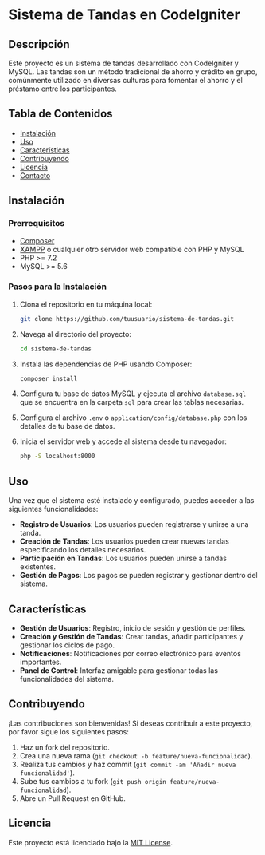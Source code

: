 # Sistema de Tandas en CodeIgniter

## Descripción

Este proyecto es un sistema de tandas desarrollado con CodeIgniter y MySQL. Las tandas son un método tradicional de ahorro y crédito en grupo, comúnmente utilizado en diversas culturas para fomentar el ahorro y el préstamo entre los participantes.

## Tabla de Contenidos

- [Instalación](#instalación)
- [Uso](#uso)
- [Características](#características)
- [Contribuyendo](#contribuyendo)
- [Licencia](#licencia)
- [Contacto](#contacto)

## Instalación

### Prerrequisitos

- [Composer](https://getcomposer.org/)
- [XAMPP](https://www.apachefriends.org/index.html) o cualquier otro servidor web compatible con PHP y MySQL
- PHP >= 7.2
- MySQL >= 5.6

### Pasos para la Instalación

1. Clona el repositorio en tu máquina local:
    ```bash
    git clone https://github.com/tuusuario/sistema-de-tandas.git
    ```

2. Navega al directorio del proyecto:
    ```bash
    cd sistema-de-tandas
    ```

3. Instala las dependencias de PHP usando Composer:
    ```bash
    composer install
    ```

4. Configura tu base de datos MySQL y ejecuta el archivo `database.sql` que se encuentra en la carpeta `sql` para crear las tablas necesarias.

5. Configura el archivo `.env` o `application/config/database.php` con los detalles de tu base de datos.

6. Inicia el servidor web y accede al sistema desde tu navegador:
    ```bash
    php -S localhost:8000
    ```

## Uso

Una vez que el sistema esté instalado y configurado, puedes acceder a las siguientes funcionalidades:

- **Registro de Usuarios**: Los usuarios pueden registrarse y unirse a una tanda.
- **Creación de Tandas**: Los usuarios pueden crear nuevas tandas especificando los detalles necesarios.
- **Participación en Tandas**: Los usuarios pueden unirse a tandas existentes.
- **Gestión de Pagos**: Los pagos se pueden registrar y gestionar dentro del sistema.

## Características

- **Gestión de Usuarios**: Registro, inicio de sesión y gestión de perfiles.
- **Creación y Gestión de Tandas**: Crear tandas, añadir participantes y gestionar los ciclos de pago.
- **Notificaciones**: Notificaciones por correo electrónico para eventos importantes.
- **Panel de Control**: Interfaz amigable para gestionar todas las funcionalidades del sistema.

## Contribuyendo

¡Las contribuciones son bienvenidas! Si deseas contribuir a este proyecto, por favor sigue los siguientes pasos:

1. Haz un fork del repositorio.
2. Crea una nueva rama (`git checkout -b feature/nueva-funcionalidad`).
3. Realiza tus cambios y haz commit (`git commit -am 'Añadir nueva funcionalidad'`).
4. Sube tus cambios a tu fork (`git push origin feature/nueva-funcionalidad`).
5. Abre un Pull Request en GitHub.

## Licencia

Este proyecto está licenciado bajo la [MIT License](LICENSE).
